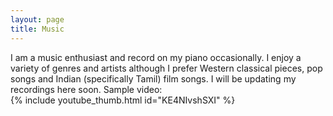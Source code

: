 ```yaml
---
layout: page
title: Music
---
```


<p>
    I am a music enthusiast and record on my piano occasionally. I enjoy a variety of genres and artists although I prefer Western classical pieces, pop songs and Indian (specifically Tamil) film songs. I will be updating my recordings here soon. 
    Sample video:
    <br>
    {% include youtube_thumb.html id="KE4NIvshSXI" %}
</p>